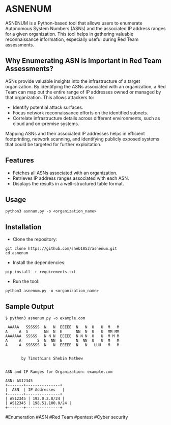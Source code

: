 # ASNENUM
ASNENUM is a Python-based tool that allows users to enumerate Autonomous System Numbers (ASNs) and the associated IP address ranges for a given organization. This tool helps in gathering valuable reconnaissance information, especially useful during Red Team assessments.

## Why Enumerating ASN is Important in Red Team Assessments?

ASNs provide valuable insights into the infrastructure of a target organization. By identifying the ASNs associated with an organization, a Red Team can map out the entire range of IP addresses owned or managed by that organization. This allows attackers to:

* Identify potential attack surfaces.
* Focus network reconnaissance efforts on the identified subnets.
* Correlate infrastructure details across different environments, such as cloud and on-premise systems.

Mapping ASNs and their associated IP addresses helps in efficient footprinting, network scanning, and identifying publicly exposed systems that could be targeted for further exploitation.

## Features
* Fetches all ASNs associated with an organization.
* Retrieves IP address ranges associated with each ASN.
* Displays the results in a well-structured table format.

## Usage
```
python3 asnnum.py -o <organization_name>

```
## Installation

* Clone the repository:
```
git clone https://github.com/sheb1853/asnenum.git
cd asnenum
```
* Install the dependencies:
```
pip install -r requirements.txt
```
* Run the tool:
```
python3 asnenum.py -o <organization_name>

```
## Sample Output
```
$ python3 asnenum.py -o example.com

 AAAAA   SSSSSS  N   N  EEEEE  N   N  U   U  M   M 
A     A  S       NN  N  E      NN  N  U   U  MM MM 
AAAAAAA  SSSSS   N N N  EEEEE  N N N  U   U  M M M 
A     A       S  N  NN  E      N  NN  U   U  M   M 
A     A  SSSSSS  N   N  EEEEE  N   N   UUU   M   M 

                               
       by Timothians Shebin Mathew


ASN and IP Ranges for Organization: example.com

ASN: AS12345
+-------+---------------+
|  ASN  | IP Addresses   |
+-------+---------------+
| AS12345 | 192.0.2.0/24 |
| AS12345 | 198.51.100.0/24 |
+-------+---------------+
```

#Enumeration #ASN #Red Team #pentest #Cyber security
